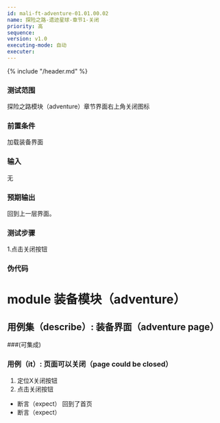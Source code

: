 ```yaml
---
id: mali-ft-adventure-01.01.00.02
name: 探险之路-遗迹星球-章节1-关闭
priority: 高
sequence: 
version: v1.0
executing-mode: 自动
executer: 
---
```


{% include "/header.md" %}

### 测试范围
  探险之路模块（adventure）章节界面右上角关闭图标
### 前置条件
  加载装备界面
### 输入
  无
### 预期输出
  回到上一层界面。
### 测试步骤
  1.点击关闭按钮



### 伪代码

# module 装备模块（adventure）
## 用例集（describe）:  装备界面（adventure page）
###(可集成)
### 用例（it）: 页面可以关闭（page could be closed）
1. 定位X关闭按钮
2. 点击关闭按钮
* 断言（expect） 回到了首页
* 断言（expect） 